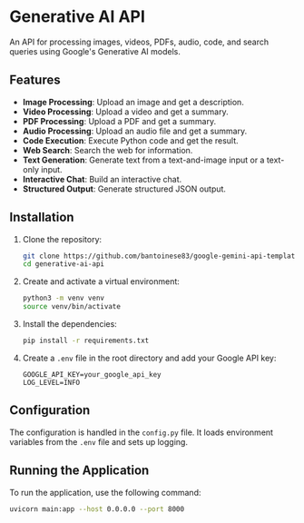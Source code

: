 # Generative AI API

An API for processing images, videos, PDFs, audio, code, and search queries using Google's Generative AI models.

## Features

- **Image Processing**: Upload an image and get a description.
- **Video Processing**: Upload a video and get a summary.
- **PDF Processing**: Upload a PDF and get a summary.
- **Audio Processing**: Upload an audio file and get a summary.
- **Code Execution**: Execute Python code and get the result.
- **Web Search**: Search the web for information.
- **Text Generation**: Generate text from a text-and-image input or a text-only input.
- **Interactive Chat**: Build an interactive chat.
- **Structured Output**: Generate structured JSON output.

## Installation

1. Clone the repository:
    ```sh
    git clone https://github.com/bantoinese83/google-gemini-api-templates.git
    cd generative-ai-api
    ```

2. Create and activate a virtual environment:
    ```sh
    python3 -m venv venv
    source venv/bin/activate
    ```

3. Install the dependencies:
    ```sh
    pip install -r requirements.txt
    ```

4. Create a `.env` file in the root directory and add your Google API key:
    ```dotenv
    GOOGLE_API_KEY=your_google_api_key
    LOG_LEVEL=INFO
    ```

## Configuration

The configuration is handled in the `config.py` file. It loads environment variables from the `.env` file and sets up logging.

## Running the Application

To run the application, use the following command:
```sh
uvicorn main:app --host 0.0.0.0 --port 8000